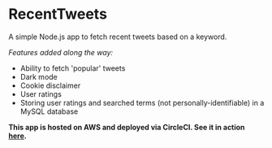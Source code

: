# RecentTweets
 A simple Node.js app to fetch recent tweets based on a keyword.

 *Features added along the way:*

 * Ability to fetch 'popular' tweets
 * Dark mode
 * Cookie disclaimer
 * User ratings
 * Storing user ratings and searched terms (not personally-identifiable) in a MySQL database

 **This app is hosted on AWS and deployed via CircleCI. See it in action [here](http://thisisnotaname-env.pie2wueprb.us-east-2.elasticbeanstalk.com/).**
